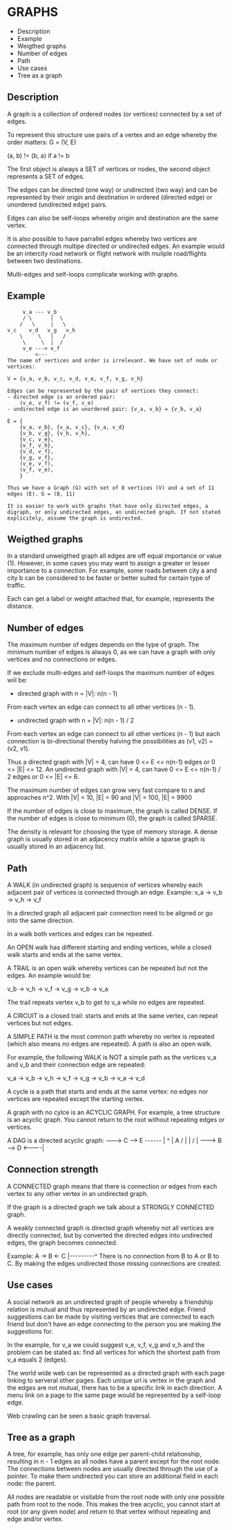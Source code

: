 # GRAPHS
- Description
- Example
- Weigthed graphs
- Number of edges
- Path
- Use cases
- Tree as a graph

## Description

A graph is a collection of ordered nodes (or vertices) connected by a set of edges.

To represent this structure use pairs of a vertex and an edge whereby the order matters: 
G = (V, E)

(a, b) != (b, a) if a != b

The first object is always a SET of vertices or nodes, the second object represents a SET of edges.

The edges can be directed (one way) or undirected (two way) and can be represented by their origin and destination in ordered (directed edge) or unordered (undirected edge) pairs.

Edges can also be self-loops whereby origin and destination are the same vertex.

It is also possible to have parrallel edges whereby two vertices are connected through multipe directed or undirected edges. An example would be an intercity road network or flight network with muliple road/flights between two destinations.

Multi-edges and self-loops complicate working with graphs. 

## Example
```
     v_a --- v_b 
     / \      |  \
    /   \     |   \
v_c    v_d   v_g   v_h     
    \     \   |   /
     \     \  |  /
     v_e ---> v_f 
         <---
The name of vertices and order is irrelevant. We have set of node or vertices:

V = {v_a, v_b, v_c, v_d, v_e, v_f, v_g, v_h}

Edges can be represented by the pair of vertices they connect:
- directed edge is an ordered pair: 
    (v_e, v_f) != (v_f, v_e)
- undirected edge is an unordered pair: {v_a, v_b} = {v_b, v_a}

E = {
    {v_a, v_b}, {v_a, v_c}, {v_a, v_d} 
    {v_b, v_g}, {v_b, v_h}, 
    {v_c, v_e},
    {v_f, v_h}, 
    {v_d, v_f},
    {v_g, v_f},
    (v_e, v_f), 
    (v_f, v_e),
    }

Thus we have a Graph (G) with set of 8 vertices (V) and a set of 11 edges (E). G = (8, 11)

It is easier to work with graphs that have only directed edges, a digraph, or only undirected edges, an undirected graph. If not stated explicitely, assume the graph is undirected.  
```
## Weigthed graphs
In a standard unweigthed graph all edges are off equal importance or value (1). However, in some cases you may want to assign a greater or lesser importance to a connection. For example, some roads between city a and city b can be considered to be faster or better suited for certain type of traffic.

Each can get a label or weight attached that, for example, represents the distance.

## Number of edges

The maximum number of edges depends on the type of graph. 
The minimum number of edges is always 0, as we can have a graph with only vertices and no connections or edges. 

If we exclude multi-edges and self-loops the maximum number of edges wiil be:
- directed graph with n = |V|:      n(n - 1)

From each vertex an edge can connect to all other vertices (n - 1).  
- undirected graph with n = |V|:    n(n - 1) / 2
 
From each vertex an edge can connect to all other vertices (n - 1) but each connection is 
bi-directional thereby halving the possibilities as (v1, v2) = (v2, v1).

Thus a directed graph with |V| = 4, can have 0 <= E <= n(n-1) edges or 0 <= |E| <= 12. 
An undirected graph with |V| = 4, can have 0 <= E <= n(n-1) / 2 edges or 0 <= |E| <= 6. 

The maximum number of edges can grow very fast compare to n and approaches n^2. With |V| = 10, |E| = 90 and |V| = 100, |E| = 9900

If the number of edges is close to maximum, the graph is called DENSE.
If the number of edges is close to minimum (0), the graph is called SPARSE.

The density is relevant for choosing the type of memory storage. A dense graph is usually stored in an adjacency matrix while a sparse graph is usually stored in an adjacency list.

## Path
A WALK (in undirected graph) is sequence of vertices whereby each adjacent pair of vertices is connected through an edge. Example: v_a -> v_b -> v_h -> v_f

In a directed graph all adjacent pair connection need to be aligned or go into the same direction. 

In a walk both vertices and edges can be repeated.

An OPEN walk has different starting and ending vertices, while a closed walk starts and ends at the same vertex.

A TRAIL is an open walk whereby vertices can be repeated but not the edges.
An example would be:

v_b -> v_h -> v_f -> v_g -> v_b -> v_a

The trail repeats vertex v_b to get to v_a while no edges are repeated.

A CIRCUIT is a closed trail: starts and ends at the same vertex, can repeat vertices but not edges.

A SIMPLE PATH is the most common path whereby no vertex is repeated (which also means no edges are repeated). A path is also an open walk. 

For example, the following WALK is NOT a simple path as the vertices v_a and v_b and their connection edge are repeated:

v_a -> v_b -> v_h -> v_f -> v_g -> v_b -> v_a -> v_d

A cycle is a path that starts and ends at the same vertex: no edges nor vertices are repeated except the starting vertex.

A graph with no cylce is an ACYCLIC GRAPH. For example, a tree structure is an acyclic graph. You cannot return to the root without repeating edges or vertices. 

A DAG is a directed acyclic graph:
        ---> C --> E ------
        |        ^        |
        A       /         |
        |      /          |
        ---> B --> D <----|



## Connection strength
A CONNECTED graph means that there is connection or edges from each vertex to any other vertex in an undirected graph.

If the graph is a directed graph we talk about a STRONGLY CONNECTED graph.

A weakly connected graph is directed graph whereby not all vertices are directly connected, but by converted the directed edges into undirected edges, the graph becomes connected.

Example:
A -> B <- C
|---------^
There is no connection from B to A or B to C. By making the edges undirected those missing connections are created.

## Use cases
A social network as an undirected graph of people whereby a friendship relation is mutual and thus represented by an undirected edge. Friend suggestions can be made by visiting vertices that are connected to each friend but don't have an edge connecting to the person you are making the suggestions for.

In the example, for v_a we could suggest v_e, v_f, v_g and v_h and the problem can be stated as: find all vertices for which the shortest path from v_a equals 2 (edges).

The world wide web can be represented as a directed graph with each page linking to serveral other pages. Each unique url is vertex in the graph and the edges are not mutual, there has to be a specific link in each direction. A menu link on a page to the same page would be represented by a self-loop edge.

Web crawling can be seen a basic graph traversal.

## Tree as a graph
A tree, for example, has only one edge per parent-child relationship, resulting in n - 1 edges as all nodes have a parent except for the root node. The connections between nodes are usually directed through the use of a pointer. To make them undirected you can store an additional field in each node: the parent.

All nodes are readable or visitable from the root node with only one possible path from root to the node. This makes the tree acyclic, you cannot start at root (or any given node) and return to that vertex without repeating and edge and/or vertex. 


